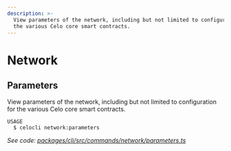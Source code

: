 ```yaml
---
description: >-
  View parameters of the network, including but not limited to configuration for
  the various Celo core smart contracts.
---
```


# Network

## Parameters

View parameters of the network, including but not limited to configuration for the various Celo core smart contracts.

```text
USAGE
  $ celocli network:parameters
```

_See code:_ [_packages/cli/src/commands/network/parameters.ts_](https://github.com/celo-org/celo-monorepo/tree/master/packages/cli/src/commands/network/parameters.ts)

